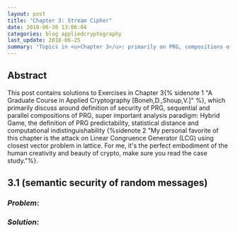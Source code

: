 ```yaml
---
layout: post
title: "Chapter 3: Stream Cipher"
date: 2018-06-30 13:06:04
categories: blog appliedcryptography
last_update: 2018-06-25
summary: "Topics in <u>Chapter 3</u>: primarily on PRG, compositions of PRG, Hybrid Game, PRG predictability, definition of computational indistinguishability based on statistical distance and some common stream ciphers like RC4, ChaCha20, LFSR, Salsa etc."
---
```

## Abstract
 This post contains solutions to Exercises in Chapter 3{% sidenote 1 "A Graduate Course in Applied Cryptography [Boneh,D.,Shoup,V.]" %}, which primarily discuss around definition of security of PRG, sequential and parallel compositions of PRG, super important analysis paradigm: Hybrid Game, the definition of PRG predictability, statistical distance and computational indistinguishability {%sidenote 2 "My personal favorite of this chapter is the attack on Linear Congruence Generator (LCG) using closest vector problem in lattice. For me, it's the perfect embodiment of the human creativity and beauty of crypto, make sure you read the case study."%}.

## 3.1 (semantic security of random messages)
### *Problem*:
### *Solution*:
